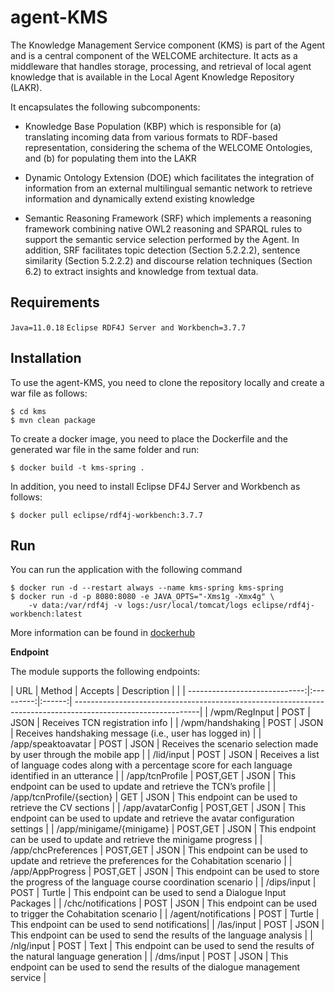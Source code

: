 # agent-KMS
The Knowledge Management Service component (KMS) is part of the Agent and is a central component of the WELCOME architecture. It acts as a middleware that handles storage, processing, and retrieval of local agent knowledge that is available in the Local Agent Knowledge Repository (LAKR). 

It encapsulates the following subcomponents:

* Knowledge Base Population (KBP) which is responsible for (a) translating incoming data from various formats to RDF-based representation, considering the schema of the WELCOME Ontologies, and (b) for populating them into the LAKR

* Dynamic Ontology Extension (DOE) which facilitates the integration of information from an external multilingual semantic network to retrieve information and dynamically extend existing knowledge

* Semantic Reasoning Framework (SRF) which implements a reasoning framework combining native OWL2 reasoning and SPARQL rules to support the semantic service selection performed by the Agent. In addition, SRF facilitates topic detection (Section 5.2.2.2), sentence similarity (Section 5.2.2.2) and discourse relation techniques (Section 6.2) to extract insights and knowledge from textual data.


## Requirements
`Java=11.0.18` 
`Eclipse RDF4J Server and Workbench=3.7.7` 

## Installation 
To use the agent-KMS, you need to clone the repository locally and 
create a war file as follows:
```
$ cd kms
$ mvn clean package
```
To create a docker image, you need to place the Dockerfile and
the generated war file in the same folder and run:
```
$ docker build -t kms-spring .
```

In addition, you need to install Eclipse DF4J Server and Workbench
as follows:
```
$ docker pull eclipse/rdf4j-workbench:3.7.7
```


## Run 
You can run the application with the following command 
```
$ docker run -d --restart always --name kms-spring kms-spring
$ docker run -d -p 8080:8080 -e JAVA_OPTS="-Xms1g -Xmx4g" \
	-v data:/var/rdf4j -v logs:/usr/local/tomcat/logs eclipse/rdf4j-workbench:latest
```

More information can be found in [dockerhub](https://hub.docker.com/r/eclipse/rdf4j-workbench)

**Endpoint**

The module supports the following endpoints:

| URL | Method | Accepts | Description |
|
| -----------------------------:|:---------:|:------:| -------------------------------------------------------------------------------------------------------------|
| /wpm/RegInput                 | POST      | JSON   | Receives TCN registration info |
| /wpm/handshaking              | POST      | JSON   | Receives handshaking message (i.e., user has logged in) |
| /app/speaktoavatar            | POST      | JSON   | Receives the scenario selection made by user through the mobile app |
| /lid/input                    | POST      | JSON   | Receives a list of language codes along with a percentage score for each language identified in an utterance |
| /app/tcnProfile               | POST,GET  | JSON   | This endpoint can be used to update and retrieve the TCN’s profile |
| /app/tcnProfile/{section}     | GET       | JSON   | This endpoint can be used to retrieve the CV sections |
| /app/avatarConfig             | POST,GET  | JSON   | This endpoint can be used to update and retrieve the avatar configuration settings |
| /app/minigame/{minigame}      | POST,GET  | JSON   | This endpoint can be used to update and retrieve the minigame progress |
| /app/chcPreferences           | POST,GET  | JSON   | This endpoint can be used to update and retrieve the preferences for the Cohabitation scenario |
| /app/AppProgress              | POST,GET  | JSON   | This endpoint can be used to store the progress of the language course coordination scenario |
| /dips/input                   | POST      | Turtle | This endpoint can be used to send a Dialogue Input Packages |
| /chc/notifications            | POST      | JSON   | This endpoint can be used to trigger the Cohabitation scenario |
| /agent/notifications          | POST      | Turtle | This endpoint can be used to send notifications|
| /las/input                    | POST      | JSON   | This endpoint can be used to send the results of the language analysis |
| /nlg/input                    | POST      | Text   | This endpoint can be used to send the results of the natural language generation |
| /dms/input                    | POST      | JSON   | This endpoint can be used to send the results of the dialogue management service |

